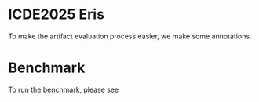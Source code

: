 # ICDE2025 Eris
To make the artifact evaluation process easier, we make some annotations.
# Benchmark
To run the benchmark, please see 
